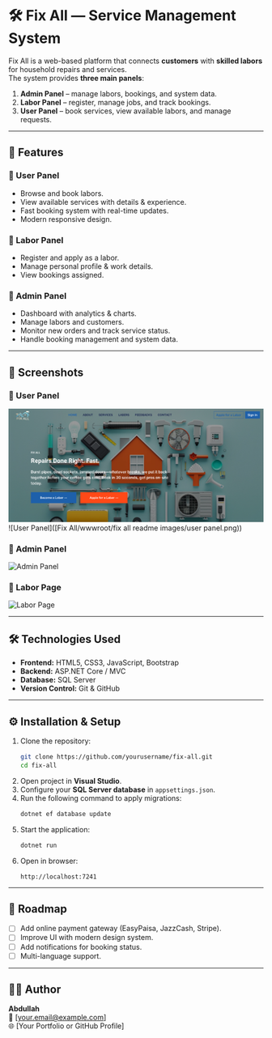 
# 🛠️ Fix All — Service Management System  

Fix All is a web-based platform that connects **customers** with **skilled labors** for household repairs and services.  
The system provides **three main panels**:  

1. **Admin Panel** – manage labors, bookings, and system data.  
2. **Labor Panel** – register, manage jobs, and track bookings.  
3. **User Panel** – book services, view available labors, and manage requests.  

---

## 🚀 Features  

### 🔹 User Panel  
- Browse and book labors.  
- View available services with details & experience.  
- Fast booking system with real-time updates.  
- Modern responsive design.  

### 🔹 Labor Panel  
- Register and apply as a labor.  
- Manage personal profile & work details.  
- View bookings assigned.  

### 🔹 Admin Panel  
- Dashboard with analytics & charts.  
- Manage labors and customers.  
- Monitor new orders and track service status.  
- Handle booking management and system data.  

---

## 📸 Screenshots  

### 🔹 User Panel  
<img src="Fix All/wwwroot/fix all readme images/user panel.png">
![User Panel]([Fix All/wwwroot/fix all readme images/user panel.png))  

### 🔹 Admin Panel  
![Admin Panel](admin%20panel.PNG)  

### 🔹 Labor Page  
![Labor Page](laberpage.png)  


---

## 🛠️ Technologies Used  
- **Frontend:** HTML5, CSS3, JavaScript, Bootstrap  
- **Backend:** ASP.NET Core / MVC  
- **Database:** SQL Server  
- **Version Control:** Git & GitHub  

---

## ⚙️ Installation & Setup  

1. Clone the repository:  
   ```bash
   git clone https://github.com/yourusername/fix-all.git
   cd fix-all
   ```
2. Open project in **Visual Studio**.  
3. Configure your **SQL Server database** in `appsettings.json`.  
4. Run the following command to apply migrations:  
   ```bash
   dotnet ef database update
   ```
5. Start the application:  
   ```bash
   dotnet run
   ```
6. Open in browser:  
   ```
   http://localhost:7241
   ```

---

## 📌 Roadmap  
- [ ] Add online payment gateway (EasyPaisa, JazzCash, Stripe).  
- [ ] Improve UI with modern design system.  
- [ ] Add notifications for booking status.  
- [ ] Multi-language support.  

---

## 👨‍💻 Author  
**Abdullah**  
📧 [your.email@example.com]  
🌐 [Your Portfolio or GitHub Profile]  
